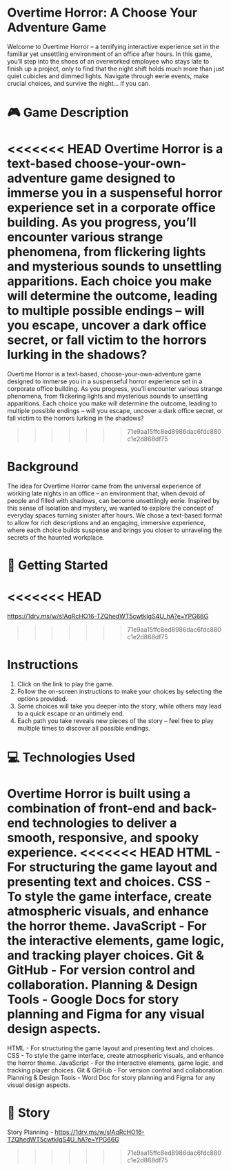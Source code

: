 # Overtime Horror: A Choose Your Adventure Game
Welcome to Overtime Horror – a terrifying interactive experience set in the familiar yet unsettling environment of an office after hours. In this game, you’ll step into the shoes of an overworked employee who stays late to finish up a project, only to find that the night shift holds much more than just quiet cubicles and dimmed lights. Navigate through eerie events, make crucial choices, and survive the night… if you can.

# 🎮 Game Description
<<<<<<< HEAD
Overtime Horror is a text-based choose-your-own-adventure game designed to immerse you in a suspenseful horror experience set in a corporate office building. As you progress, you’ll encounter various strange phenomena, from flickering lights and mysterious sounds to unsettling apparitions. Each choice you make will determine the outcome, leading to multiple possible endings – will you escape, uncover a dark office secret, or fall victim to the horrors lurking in the shadows?
=======
Overtime Horror is a text-based, choose-your-own-adventure game designed to immerse you in a suspenseful horror experience set in a corporate office building. As you progress, you’ll encounter various strange phenomena, from flickering lights and mysterious sounds to unsettling apparitions. Each choice you make will determine the outcome, leading to multiple possible endings – will you escape, uncover a dark office secret, or fall victim to the horrors lurking in the shadows?
>>>>>>> 71e9aa15ffc8ed8986dac6fdc880c1e2d868df75

# Background
The idea for Overtime Horror came from the universal experience of working late nights in an office – an environment that, when devoid of people and filled with shadows, can become unsettlingly eerie. Inspired by this sense of isolation and mystery, we wanted to explore the concept of everyday spaces turning sinister after hours. We chose a text-based format to allow for rich descriptions and an engaging, immersive experience, where each choice builds suspense and brings you closer to unraveling the secrets of the haunted workplace.

# 🚀 Getting Started
<<<<<<< HEAD
<Insert links when ready>
=======
https://1drv.ms/w/s!AqRcHO16-TZQhedWT5cwtkIgS4U_hA?e=YPG66G
>>>>>>> 71e9aa15ffc8ed8986dac6fdc880c1e2d868df75

# Instructions
1. Click on the link to play the game.
2. Follow the on-screen instructions to make your choices by selecting the options provided.
3. Some choices will take you deeper into the story, while others may lead to a quick escape or an untimely end.
4. Each path you take reveals new pieces of the story – feel free to play multiple times to discover all possible endings.

# 💻 Technologies Used
Overtime Horror is built using a combination of front-end and back-end technologies to deliver a smooth, responsive, and spooky experience.
<<<<<<< HEAD
    HTML - For structuring the game layout and presenting text and choices.
    CSS - To style the game interface, create atmospheric visuals, and enhance the horror theme.
    JavaScript - For the interactive elements, game logic, and tracking player choices.
    Git & GitHub - For version control and collaboration.
    Planning & Design Tools - Google Docs for story planning and Figma for any visual design aspects.
=======
HTML - For structuring the game layout and presenting text and choices.
CSS - To style the game interface, create atmospheric visuals, and enhance the horror theme.
JavaScript - For the interactive elements, game logic, and tracking player choices.
Git & GitHub - For version control and collaboration.
Planning & Design Tools - Word Doc for story planning and Figma for any visual design aspects.

# 📖 Story
Story Planning - https://1drv.ms/w/s!AqRcHO16-TZQhedWT5cwtkIgS4U_hA?e=YPG66G
>>>>>>> 71e9aa15ffc8ed8986dac6fdc880c1e2d868df75
